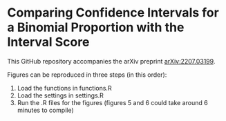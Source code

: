 # Comparing Confidence Intervals for a Binomial Proportion with the Interval Score
This GitHub repository accompanies the arXiv preprint [arXiv:2207.03199](https://arxiv.org/abs/2207.03199).

Figures can be reproduced in three steps (in this order):

1. Load the functions in functions.R
2. Load the settings in settings.R
3. Run the .R files for the figures (figures 5 and 6 could take around 6 minutes to compile)
